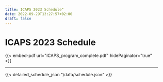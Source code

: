 ```yaml
---
title: ICAPS 2023 Schedule"
date: 2022-09-29T13:27:57+02:00
draft: false
---
```


# ICAPS 2023 Schedule

{{< embed-pdf url="ICAPS_program_complete.pdf" hidePaginator="true" >}}

---

{{< detailed_schedule_json "/data/schedule.json" >}}




